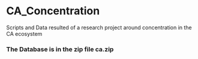 # CA_Concentration
Scripts and Data resulted of a research project around concentration in the CA ecosystem

### The Database is in the zip file ca.zip
